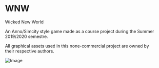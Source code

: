 # WNW
Wicked New World

An Anno/Simcity style game made as a course project during the Summer 2019/2020 semestre.

All graphical assets used in this none-commercial project are owned by their respective authors.

![Image](https://i.imgur.com/8dQsxfT.png)
